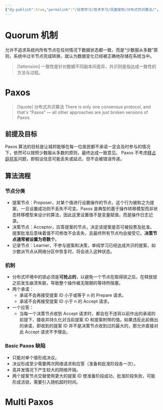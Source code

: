 ```yaml
---
{"dg-publish":true,"permalink":"/日常学习/技术学习/凤凰架构/分布式共识算法/","noteIcon":"1","created":"2023-10-19T14:17:55.922+08:00","updated":"2023-10-19T20:57:21.972+08:00"}
---
```



# Quorum 机制

允许不追求系统内所有节点在任何情况下数据状态都一致，而是“少数服从多数”原则，系统中过半节点完成转换，就认为数据变化已经被正确地存储在系统当中。

> [!attension] 一致性是针对数据不同副本间差异，共识则是指达成一致性的方法与过程。

# Paxos

> [!quote] 分布式共识算法
> There is only one consensus protocol, and that's “Paxos” — all other approaches are just broken versions of Paxos.

## 前提及目标

Paxos 算法的目标是让城邦能够在每一位居民都不承诺一定会及时参与的情况下，依然可以按照少数服从多数的原则，最终达成一致意见。
Paxos 不考虑[拜占庭将军](https://zh.wikipedia.org/wiki/%E6%8B%9C%E5%8D%A0%E5%BA%AD%E5%B0%86%E5%86%9B%E9%97%AE%E9%A2%98)问题，即假设信息可能丢失或延迟，但不会被错误传递。

## 算法流程

### 节点分类

- 提案节点：Proposer，对某个值进行设置操作的节点，这个行为被称之为提案，一旦设置成功则不丢失不可变。Paxos 是典型的基于操作转移模型而非状态转移模型来设计的算法，因此这里设置值不是变量赋值，而是操作日志记录。
- 决策节点：Acceptor，应答提案的节点，决定该提案是否可被投票及批准。提案批准后意味着值不可修改不会丢失，且最终所有节点均会接受它。**决策节点通常被设置为奇数个**。
- 记录节点：Learner，不参与提案和决策，单纯学习已经达成共识的提案，如少数派节点从网络分区中恢复时，将会进入这种状态。

### 机制

- 分布式环境中的锁必须是**可抢占的**，以避免一个节点在取得锁之后，在释放锁之前发生崩溃失联，导致整个操作被无限期的等待所阻塞。
- 两个承诺：
  - 承诺不会再接受提案 ID 小于或等于 n 的 Prepare 请求。
  - 承诺不会再接受提案 ID 小于 n 的 Accept 请求。
- 一个应答：
  - 当每一个决策节点收到 Accept 请求时，都会在不违背以前作出的承诺的前提下，接收并持久化对当前提案 ID 和提案附带的值。如果违反此前做出的承诺，即收到的提案 ID 并不是决策节点收到过的最大的，那允许直接对此 Accept 请求不予理会。

### Basic Paxos 缺陷

- 只能对单个值形成决议。
- 决议形成至少需要两次网络请求和应答（准备和批准阶段各一次）。
- 高并发情况下产生较大的网络开销。
- 两个提案节点交替使用更大的提案 ID 使准备阶段成功，批准阶段失败，可能形成活锁，需要引入随机超时时间。

# Multi Paxos
